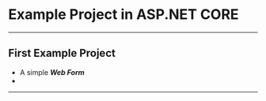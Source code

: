 # Example Project in ASP.NET CORE


--- ---
## First Example Project

- A simple **_Web Form_** 
- 
--- ---